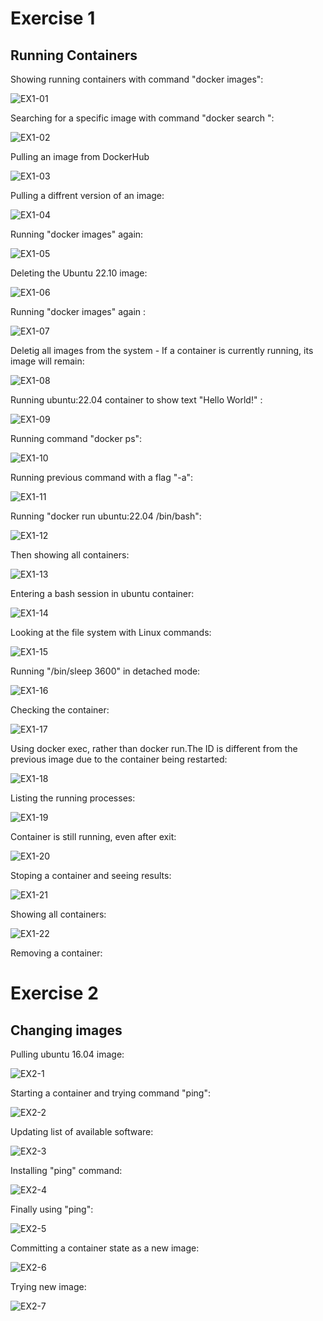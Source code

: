 # Exercise 1
## Running Containers
Showing running containers with command "docker images":

![EX1-01](./screenshots/ex1-01.png)

Searching for a specific image with command "docker search <name>":

![EX1-02](./screenshots/ex1-02.png)

Pulling an image from DockerHub

![EX1-03](./screenshots/ex1-03.png)

Pulling a diffrent version of an image:

![EX1-04](./screenshots/ex1-04.png)

Running "docker images" again:

![EX1-05](./screenshots/ex1-05.png)

Deleting the Ubuntu 22.10 image:

![EX1-06](./screenshots/ex1-06.png)

Running "docker images" again :

![EX1-07](./screenshots/ex1-07.png)

Deletig all images from the system - If a container is currently running, its image will remain:

![EX1-08](./screenshots/ex1-08.png)

Running ubuntu:22.04 container to show text "Hello World!" :

![EX1-09](./screenshots/ex1-09.png)

Running command "docker ps":

![EX1-10](./screenshots/ex1-10.png)

Running previous command with a flag "-a":

![EX1-11](./screenshots/ex1-11.png)

Running "docker run ubuntu:22.04 /bin/bash":

![EX1-12](./screenshots/ex1-12.png)

Then showing all containers:

![EX1-13](./screenshots/ex1-13.png)

Entering a bash session in ubuntu container:

![EX1-14](./screenshots/ex1-14.png)

Looking at the file system with Linux commands:

![EX1-15](./screenshots/ex1-15.png)

Running "/bin/sleep 3600" in detached mode:

![EX1-16](./screenshots/ex1-16.png)

Checking the container:

![EX1-17](./screenshots/ex1-17.png)

Using docker exec, rather than docker run.The ID is different from the previous image due to the container being restarted:

![EX1-18](./screenshots/ex1-18.png)

Listing the running processes:

![EX1-19](./screenshots/ex1-19.png)

Container is still running, even after exit:

![EX1-20](./screenshots/ex1-20.png)

Stoping a container and seeing results:

![EX1-21](./screenshots/ex1-21.png)

Showing all containers:

![EX1-22](./screenshots/ex1-22.png)

Removing a container:

# Exercise 2
## Changing images

Pulling ubuntu 16.04 image:

![EX2-1](./screenshots/ex2-01.png)

Starting a container and trying command "ping":

![EX2-2](./screenshots/ex2-02.png)

Updating list of available software:

![EX2-3](./screenshots/ex2-03.png)

Installing "ping" command:

![EX2-4](./screenshots/ex2-04.png)

Finally using "ping":

![EX2-5](./screenshots/ex2-05.png)

Committing a container state as a new image:

![EX2-6](./screenshots/ex2-06.png)

Trying new image:

![EX2-7](./screenshots/ex2-07.png)


